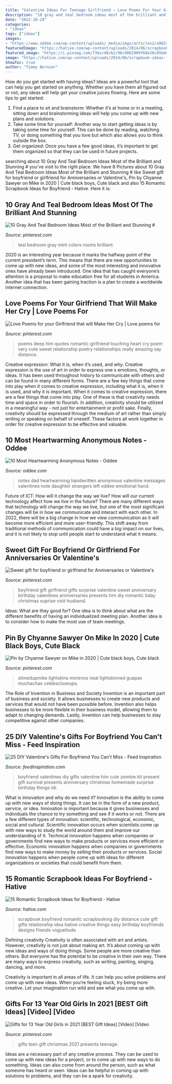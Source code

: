 ```yaml
---
title: "Valentine Ideas For Teenage Girlfriend ~ Love Poems For Your Girlfriend That Will Make Her Cry"
description: "10 gray and teal bedroom ideas most of the brilliant and stunning #"
date: "2022-10-24"
categories:
- "ideas"
tags: ["ideas"]
images:
- "https://www.oddee.com/wp-content/uploads/_media/imgs/articles2/a99242_good-note_1-valentines-dad.jpg"
featuredImage: "https://hative.com/wp-content/uploads/2014/06/scrapbook-ideas-for-boyfriend/9-romantic-scrapbook-ideas.jpg"
featured_image: "https://i.pinimg.com/736x/d0/b2/90/d0b2909f68e16c85bdee69a52c71843a.jpg"
image: "https://hative.com/wp-content/uploads/2014/06/scrapbook-ideas-for-boyfriend/9-romantic-scrapbook-ideas.jpg"
ShowToc: true
author: "Timmy Bernier"
---
```



How do you get started with having ideas?
Ideas are a powerful tool that can help you get started on anything. Whether you have them all figured out or not, any ideas will help get your creative juices flowing. Here are some tips to get started: 
1. Find a place to sit and brainstorm: Whether it’s at home or in a meeting, sitting down and brainstorming ideas will help you come up with new plans and solutions. 
2. Take some time for yourself: Another way to start getting ideas is by taking some time for yourself. This can be done by reading, watching TV, or doing something that you love but which also allows you to think outside the box. 
3. Get organized: Once you have a few good ideas, it’s important to get them organized so that they can be used in future projects.

	

		
searching about 10 Gray And Teal Bedroom Ideas Most of the Brilliant and Stunning # you've visit to the right place. We have 8 Pictures about 10 Gray And Teal Bedroom Ideas Most of the Brilliant and Stunning # like Sweet gift for boyfriend or girlfriend for Anniversaries or Valentine&#039;s, Pin by Chyanne Sawyer on Mike in 2020 | Cute black boys, Cute black and also 15 Romantic Scrapbook Ideas for Boyfriend - Hative. Here it is:
		
    
## 10 Gray And Teal Bedroom Ideas Most Of The Brilliant And Stunning #

<img loading=lazy src="https://i.pinimg.com/736x/3a/69/31/3a69313ac4ac031fc0511928dcf3965d.jpg" onerror="this.onerror=null;this.src='https://tse3.mm.bing.net/th?id=OIP.lEC-mPexi09zR-1QwNdIugHaLJ&amp;pid=15.1';" alt="10 Gray And Teal Bedroom Ideas Most of the Brilliant and Stunning #">

_Source: pinterest.com_

>teal bedroom gray mint colors rooms brilliant. 

	

2020 is an interesting year because it marks the halfway point of the current president’s term. This means that there are new opportunities to come up with new ideas, and some of the most interesting and innovative ones have already been introduced. One idea that has caught everyone’s attention is a proposal to make education free for all students in America. Another idea that has been gaining traction is a plan to create a worldwide internet connection.

    
## Love Poems For Your Girlfriend That Will Make Her Cry | Love Poems For

<img loading=lazy src="https://i.pinimg.com/736x/d0/b2/90/d0b2909f68e16c85bdee69a52c71843a.jpg" onerror="this.onerror=null;this.src='https://tse3.mm.bing.net/th?id=OIP.u-WSMClruhgUMEw22T7SuQHaKQ&amp;pid=15.1';" alt="Love Poems for your Girlfriend that will Make Her Cry | Love poems for">

_Source: pinterest.com_

>poems deep him quotes romantic girlfriend touching heart cry poem very cute sweet relationship poetry relationships really amazing say distance. 

	

Creative expression: What it is, when it’s used, and why.
Creative expression is the use of art in order to express one s emotions, thoughts, or ideas. It has been used throughout history to communicate with others and can be found in many different forms. There are a few key things that come into play when it comes to creative expression, including what it is, when it is used, and why it is important.
When it comes to creative expression, there are a few things that come into play. One of these is that creativity needs time and space in order to flourish. In addition, creativity should be utilized in a meaningful way - not just for entertainment or profit sake. Finally, creativity should be expressed through the medium of art rather than simply writing or speaking on behalf of oneself. These factors all work together in order for creative expression to be effective and valuable.

    
## 10 Most Heartwarming Anonymous Notes - Oddee

<img loading=lazy src="https://www.oddee.com/wp-content/uploads/_media/imgs/articles2/a99242_good-note_1-valentines-dad.jpg" onerror="this.onerror=null;this.src='https://tse1.mm.bing.net/th?id=OIP.IdGg7inYixnnoIi8KIfOJgHaMt&amp;pid=15.1';" alt="10 Most Heartwarming Anonymous Notes - Oddee">

_Source: oddee.com_

>notes dad heartwarming handwritten anonymous valentine messages valentines note daughter strangers left oddee emotional hand. 

	

Future of ICT: How will it change the way we live?
How will our current technology affect how we live in the future? 
There are many different ways that technology will change the way we live, but one of the most significant changes will be in how we communicate and interact with each other. In 2022, there will be a big change in how we view communication as it will become more efficient and more user-friendly. This shift away from traditional methods of communication could have a big impact on our lives, and it is not likely to stop until people start to understand what it means.

    
## Sweet Gift For Boyfriend Or Girlfriend For Anniversaries Or Valentine&#039;s

<img loading=lazy src="https://i.pinimg.com/736x/6f/b8/1f/6fb81f4323577ab92e7ec3b6ea14e194--fathers-day-gifts-from-girlfriend-surprise-girlfriend-ideas.jpg" onerror="this.onerror=null;this.src='https://tse2.mm.bing.net/th?id=OIP.ABIJa2C-N44jUhmF7nLTCQHaJ4&amp;pid=15.1';" alt="Sweet gift for boyfriend or girlfriend for Anniversaries or Valentine&#039;s">

_Source: pinterest.com_

>boyfriend gift girlfriend gifts surprise valentine sweet anniversary birthday valentines anniversaries presents him diy romantic bday christmas suprise visit husband. 

	

Ideas: What are they good for?
One idea is to think about what are the different benefits of having an individualized meeting plan. Another idea is to consider how to make the most use of team meetings.

    
## Pin By Chyanne Sawyer On Mike In 2020 | Cute Black Boys, Cute Black

<img loading=lazy src="https://i.pinimg.com/736x/a9/a1/37/a9a137c57b699fe747147a638f55b951.jpg" onerror="this.onerror=null;this.src='https://tse1.mm.bing.net/th?id=OIP.bKwGhsofMdnSVLgfajNHvwHaNK&amp;pid=15.1';" alt="Pin by Chyanne Sawyer on Mike in 2020 | Cute black boys, Cute black">

_Source: pinterest.com_

>slimedupmike lightskins morenos neal lightskinned guapas muchachas celebscloseups. 

	

The Role of Invention in Business and Society
Invention is an important part of business and society. It allows businesses to create new products and services that would not have been possible before. Invention also helps businesses to be more flexible in their business model, allowing them to adapt to changing demands. Lastly, invention can help businesses to stay competitive against other companies.

    
## 25 DIY Valentine&#039;s Gifts For Boyfriend You Can&#039;t Miss - Feed Inspiration

<img loading=lazy src="http://feedinspiration.com/wp-content/uploads/2016/12/Zombie-Valentines-day-present-diy.jpg" onerror="this.onerror=null;this.src='https://tse2.mm.bing.net/th?id=OIP.Mx7BhBapXZOVIoF9Ru7VyQHaN2&amp;pid=15.1';" alt="25 DIY Valentine&#039;s Gifts For Boyfriend You Can&#039;t Miss - Feed Inspiration">

_Source: feedinspiration.com_

>boyfriend valentines diy gifts valentine him cute zombie kit present gift survival presents anniversary christmas homemade surprise birthday things ldr. 

	

What is innovation and why do we need it?
Innovation is the ability to come up with new ways of doing things. It can be in the form of a new product, service, or idea. Innovation is important because it gives businesses and individuals the chance to try something and see if it works or not.
There are a few different types of innovation: scientific, technological, economic, social and cultural. Scientific innovation occurs when scientists come up with new ways to study the world around them and improve our understanding of it. Technical innovation happens when companies or governments find new ways to make products or services more efficient or effective. Economic innovation happens when companies or governments find new ways to make money by selling their products or services. Social innovation happens when people come up with ideas for different organizations or societies that could benefit from them.

    
## 15 Romantic Scrapbook Ideas For Boyfriend - Hative

<img loading=lazy src="https://hative.com/wp-content/uploads/2014/06/scrapbook-ideas-for-boyfriend/9-romantic-scrapbook-ideas.jpg" onerror="this.onerror=null;this.src='https://tse2.mm.bing.net/th?id=OIP.wBvu9RSKLVxcwA0kyY70_wHaHa&amp;pid=15.1';" alt="15 Romantic Scrapbook Ideas for Boyfriend - Hative">

_Source: hative.com_

>scrapbook boyfriend romantic scrapbooking diy distance cute gift gifts relationship idea hative creative things easy birthday boyfriends designs friends vogueitude. 

	

Defining creativity
Creativity is often associated with art and artists. However, creativity is not just about making art. It’s about coming up with new ideas and ways of doing things.
Some people are more creative than others. But everyone has the potential to be creative in their own way. There are many ways to express creativity, such as writing, painting, singing, dancing, and more.

Creativity is important in all areas of life. It can help you solve problems and come up with new ideas. When you’re feeling stuck, try being more creative. Let your imagination run wild and see what you come up with.

    
## Gifts For 13 Year Old Girls In 2021 [BEST Gift Ideas] [Video] [Video

<img loading=lazy src="https://i.pinimg.com/736x/14/e7/38/14e738fa257305104b9e5105404039d8.jpg" onerror="this.onerror=null;this.src='https://tse3.mm.bing.net/th?id=OIP.Esb1ZIvJnNHCORrKphWtJgHaNK&amp;pid=15.1';" alt="Gifts for 13 Year Old Girls in 2021 [BEST Gift Ideas] [Video] [Video">

_Source: pinterest.com_

>gifts teen gift christmas 2021 presents teenage. 

	

Ideas are a necessary part of any creative process. They can be used to come up with new ideas for a project, or to come up with new ways to do something. Ideas can also come from around the person, such as what someone has heard or seen. Ideas can be helpful in coming up with solutions to problems, and they can be a spark for creativity.


